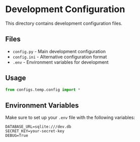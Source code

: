 # Development Configuration

This directory contains development configuration files.

## Files

- `config.py` - Main development configuration
- `config.ini` - Alternative configuration format
- `.env` - Environment variables for development

## Usage

```python
from configs.temp.config import *
```

## Environment Variables

Make sure to set up your `.env` file with the following variables:

```
DATABASE_URL=sqlite:///dev.db
SECRET_KEY=your-secret-key
DEBUG=True
```
